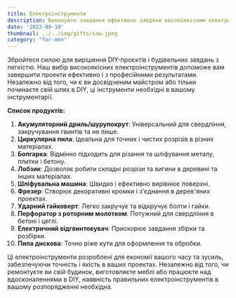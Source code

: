 ```yaml
---
title: Електроінструменти
description: Виконуйте завдання ефективно завдяки високоякісним електроінструментам для ваших потреб у DIY та будівництві.
date: '2023-09-19'
thumbnail: ../../img/gifts/saw.jpeg
category: "for-men"
---
```

Збройтеся силою для вирішення DIY-проєктів і будівельних завдань з легкістю. Наш вибір високоякісних електроінструментів допоможе вам завершити проекти ефективно і з професійними результатами. Незалежно від того, чи є ви досвідченим майстром або тільки починаєте свій шлях в DIY, ці інструменти необхідні в вашому інструментарії.

**Список продуктів:**
1. **Акумуляторний дриль/шурупокрут**: Універсальний для свердління, закручування гвинтів та не лише.
2. **Циркулярна пила**: Ідеальна для точних і чистих розрізів в різних матеріалах.
3. **Болгарка**: Відмінно підходить для різання та шліфування металу, плитки і бетону.
4. **Лобзик**: Дозволяє робити складні розрізи та вигини в деревині та інших матеріалах.
5. **Шліфувальна машина**: Швидко і ефективно вирівнює поверхні.
6. **Фрезер**: Створює декоративні кромки і з'єднання в дерев'яних проектах.
7. **Ударний гайковерт**: Легко закручує та відкручує болти і гайки.
8. **Перфоратор з роторним молотком**: Потужний для свердління в бетоні і цеглі.
9. **Електричний відгвинтовувач**: Прискорює завдання збірки та розбірки.
10. **Пила дискова**: Точно ріже кути для оформлення та обробки.

Ці електроінструменти розроблені для економії вашого часу та зусиль, забезпечуючи точність і якість в ваших проектах. Незалежно від того, чи ремонтуєте ви свій будинок, виготовляєте меблі або працюєте над вдосконаленнями в DIY, наявність правильних електроінструментів в вашому розпорядженні необхідна.
